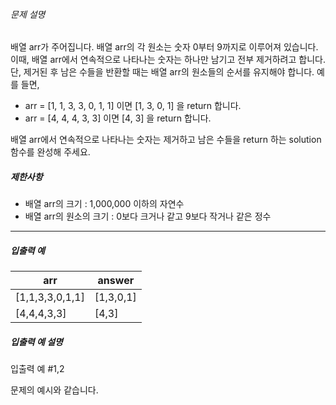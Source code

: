 
###### 문제 설명


배열 arr가 주어집니다. 배열 arr의 각 원소는 숫자 0부터 9까지로 이루어져 있습니다. 이때, 배열 arr에서 연속적으로 나타나는 숫자는 하나만 남기고 전부 제거하려고 합니다. 단, 제거된 후 남은 수들을 반환할 때는 배열 arr의 원소들의 순서를 유지해야 합니다. 예를 들면,


* arr \= \[1, 1, 3, 3, 0, 1, 1] 이면 \[1, 3, 0, 1] 을 return 합니다.
* arr \= \[4, 4, 4, 3, 3] 이면 \[4, 3] 을 return 합니다.


배열 arr에서 연속적으로 나타나는 숫자는 제거하고 남은 수들을 return 하는 solution 함수를 완성해 주세요.


##### 제한사항


* 배열 arr의 크기 : 1,000,000 이하의 자연수
* 배열 arr의 원소의 크기 : 0보다 크거나 같고 9보다 작거나 같은 정수




---


##### 입출력 예




| arr | answer |
| --- | --- |
| \[1,1,3,3,0,1,1] | \[1,3,0,1] |
| \[4,4,4,3,3] | \[4,3] |


##### 입출력 예 설명


입출력 예 \#1,2  

문제의 예시와 같습니다.



